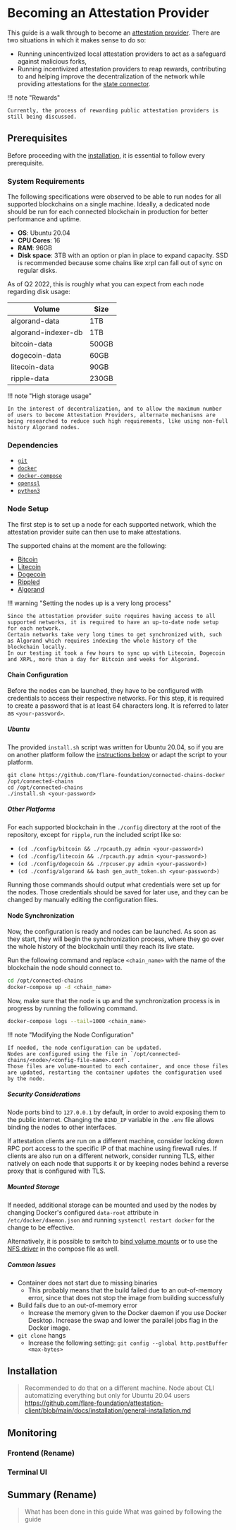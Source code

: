 # Becoming an Attestation Provider

This guide is a walk through to become an [attestation provider](#attestation-provider).
There are two situations in which it makes sense to do so:

* Running unincentivized local attestation providers to act as a safeguard against malicious forks,
* Running incentivized attestation providers to reap rewards, contributing to and helping improve the decentralization of the network while providing attestations for the [state connector](#state-connector).

!!! note "Rewards"

    Currently, the process of rewarding public attestation providers is still being discussed.

## Prerequisites

Before proceeding with the [installation](#installation), it is essential to follow every prerequisite.

### System Requirements

The following specifications were observed to be able to run nodes for all supported blockchains on a single machine.
Ideally, a dedicated node should be run for each connected blockchain in production for better performance and uptime.

* **OS**: Ubuntu 20.04
* **CPU Cores**: 16
* **RAM**: 96GB
* **Disk space**: 3TB with an option or plan in place to expand capacity. SSD is recommended because some chains like xrpl can fall out of sync on regular disks.

As of Q2 2022, this is roughly what you can expect from each node regarding disk usage:

| Volume              | Size  |
|---------------------|-------|
| algorand-data       | 1TB   |
| algorand-indexer-db | 1TB   |
| bitcoin-data        | 500GB |
| dogecoin-data       | 60GB  |
| litecoin-data       | 90GB  |
| ripple-data         | 230GB |

!!! note "High storage usage"

    In the interest of decentralization, and to allow the maximum number of users to become Attestation Providers, alternate mechanisms are being researched to reduce such high requirements, like using non-full history Algorand nodes.

### Dependencies

* [`git`](https://git-scm.com/book/en/v2/Getting-Started-Installing-Git)
* [`docker`](https://docs.docker.com/get-docker/)
* [`docker-compose`](https://docs.docker.com/compose/install/)
* [`openssl`](https://www.openssl.org/source/)
* [`python3`](https://www.python.org/downloads/)

### Node Setup

The first step is to set up a node for each supported network, which the attestation provider suite can then use to make attestations.

The supported chains at the moment are the following:

* [Bitcoin](https://github.com/bitcoin/bitcoin)
* [Litecoin](https://github.com/litecoin-project/litecoin)
* [Dogecoin](https://github.com/dogecoin/dogecoin)
* [Rippled](https://github.com/ripple/rippled)
* [Algorand](https://github.com/algorand/go-algorand)

!!! warning "Setting the nodes up is a very long process"

    Since the attestation provider suite requires having access to all supported networks, it is required to have an up-to-date node setup for each network.
    Certain networks take very long times to get synchronized with, such as Algorand which requires indexing the whole history of the blockchain locally.
    In our testing it took a few hours to sync up with Litecoin, Dogecoin and XRPL, more than a day for Bitcoin and weeks for Algorand.

#### Chain Configuration

Before the nodes can be launched, they have to be configured with credentials to access their respective networks.
For this step, it is required to create a password that is at least 64 characters long.
It is referred to later as `<your-password>`.

##### Ubuntu

The provided `install.sh` script was written for Ubuntu 20.04, so if you are on another platform follow the [instructions below](#other-platforms) or adapt the script to your platform.

```
git clone https://github.com/flare-foundation/connected-chains-docker /opt/connected-chains
cd /opt/connected-chains
./install.sh <your-password>
```

##### Other Platforms

For each supported blockchain in the `./config` directory at the root of the repository, except for `ripple`, run the included script like so:

* `(cd ./config/bitcoin && ./rpcauth.py admin <your-password>)`
* `(cd ./config/litecoin && ./rpcauth.py admin <your-password>)`
* `(cd ./config/dogecoin && ./rpcuser.py admin <your-password>)`
* `(cd ./config/algorand && bash gen_auth_token.sh <your-password>)`

Running those commands should output what credentials were set up for the nodes.
Those credentials should be saved for later use, and they can be changed by manually editing the configuration files.

#### Node Synchronization

Now, the configuration is ready and nodes can be launched.
As soon as they start, they will begin the synchronization process, where they go over the whole history of the blockchain until they reach its live state.

Run the following command and replace `<chain_name>` with the name of the blockchain the node should connect to.

```bash
cd /opt/connected-chains
docker-compose up -d <chain_name>
```

Now, make sure that the node is up and the synchronization process is in progress by running the following command.

```bash
docker-compose logs --tail=1000 <chain_name>
```
 
!!! note "Modifying the Node Configuration"

    If needed, the node configuration can be updated.
    Nodes are configured using the file in `/opt/connected-chains/<node>/<config-file-name>.conf`.
    Those files are volume-mounted to each container, and once those files are updated, restarting the container updates the configuration used by the node.

##### Security Considerations

Node ports bind to `127.0.0.1` by default, in order to avoid exposing them to the public internet.
Changing the `BIND_IP` variable in the `.env` file allows binding the nodes to other interfaces.

If attestation clients are run on a different machine, consider locking down RPC port access to the specific IP of that machine using firewall rules.
If clients are also run on a different network, consider running TLS, either natively on each node that supports it or by keeping nodes behind a reverse proxy that is configured with TLS.

##### Mounted Storage

If needed, additional storage can be mounted and used by the nodes by changing Docker's configured `data-root` attribute in `/etc/docker/daemon.json` and running `systemctl restart docker` for the change to be effective.

Alternatively, it is possible to switch to [bind volume mounts](https://docs.docker.com/storage/bind-mounts/) or to use the [NFS driver](https://docs.docker.com/storage/volumes/#create-a-service-which-creates-an-nfs-volume) in the compose file as well.

##### Common Issues

* Container does not start due to missing binaries
  * This probably means that the build failed due to an out-of-memory error, since that does not stop the image from building successfully
* Build fails due to an out-of-memory error
  * Increase the memory given to the Docker daemon if you use Docker Desktop.
    Increase the swap and lower the parallel jobs flag in the Docker image.
* `git clone` hangs
  * Increase the following setting: `git config --global http.postBuffer <max-bytes>`

## Installation

> Recommended to do that on a different machine.
> Node about CLI automatizing everything but only for Ubuntu 20.04 users
> https://github.com/flare-foundation/attestation-client/blob/main/docs/installation/general-installation.md

## Monitoring

### Frontend (Rename)

### Terminal UI

## Summary (Rename)

> What has been done in this guide
> What was gained by following the guide
